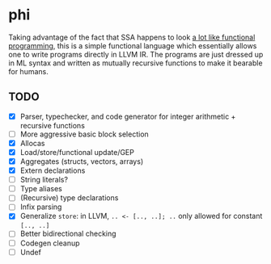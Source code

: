 # phi

Taking advantage of the fact that SSA happens to look
[a lot like functional programming](https://www.cs.princeton.edu/~appel/papers/ssafun.pdf),
this is a simple functional language which essentially allows one to write programs directly
in LLVM IR. The programs are just dressed up in ML syntax and written as mutually recursive
functions to make it bearable for humans.

## TODO

- [x] Parser, typechecker, and code generator for integer arithmetic + recursive functions
- [ ] More aggressive basic block selection
- [x] Allocas
- [x] Load/store/functional update/GEP
- [x] Aggregates (structs, vectors, arrays)
- [x] Extern declarations
- [ ] String literals?
- [ ] Type aliases
- [ ] (Recursive) type declarations
- [ ] Infix parsing
- [x] Generalize `store`: in LLVM, `.. <- [.., ..]; ..` only allowed for constant `[.., ..]`
- [ ] Better bidirectional checking
- [ ] Codegen cleanup
- [ ] Undef